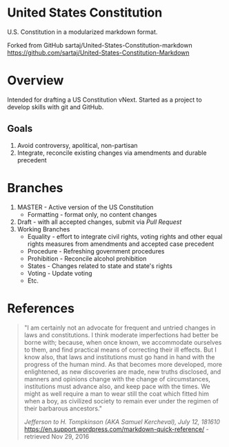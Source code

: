 <!---
TODO:
-->

# United States Constitution
U.S. Constitution in a modularized markdown format.

Forked from GitHub sartaj/United-States-Constitution-markdown
https://github.com/sartaj/United-States-Constitution-Markdown

# Overview
Intended for drafting a US Constitution vNext. Started as a project to develop skills with git and GitHub.

## Goals
1. Avoid controversy, apolitical, non-partisan
2. Integrate, reconcile existing changes via amendments and durable precedent

# Branches

1. MASTER - Active version of the US Constitution
    * Formatting - format only, no content changes
2. Draft - with all accepted changes, submit via *Pull Request*
3. Working Branches
    * Equality - effort to integrate civil rights, voting rights and other equal rights measures from amendments and accepted case precedent
    * Procedure - Refreshing government procedures
    * Prohibition - Reconcile alcohol prohibition
    * States - Changes related to state and state's rights
    * Voting - Update voting
    * Etc.

# References

> "I am certainly not an advocate for frequent and untried changes in laws and constitutions. I think moderate imperfections had better be borne with; because, when once known, we accommodate ourselves to them, and find practical means of correcting their ill effects. But I know also, that laws and institutions must go hand in hand with the progress of the human mind. As that becomes more developed, more enlightened, as new discoveries are made, new truths disclosed, and manners and opinions change with the change of circumstances, institutions must advance also, and keep pace with the times. We might as well require a man to wear still the coat which fitted him when a boy, as civilized society to remain ever under the regimen of their barbarous ancestors." 
>
> *Jefferson to H. Tompkinson (AKA Samuel Kercheval), July 12, 181610*
> https://en.support.wordpress.com/markdown-quick-reference/ - retrieved Nov 29, 2016



